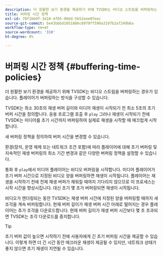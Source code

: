 ```yaml
---
description: 더 원활한 보기 환경을 제공하기 위해 TVSDK는 비디오 스트림을 버퍼링하는 경우가 있습니다. 플레이어가 버퍼링하는 방식을 구성할 수 있습니다.
title: 버퍼링 시간 정책
exl-id: 78f1bb9f-3d10-4f05-90dd-5b52eee0feec
source-git-commit: be43bbbd1051886c8979ff590a3197b2a7249b6a
workflow-type: tm+mt
source-wordcount: '310'
ht-degree: 0%

---
```


# 버퍼링 시간 정책 {#buffering-time-policies}

더 원활한 보기 환경을 제공하기 위해 TVSDK는 비디오 스트림을 버퍼링하는 경우가 있습니다. 플레이어가 버퍼링하는 방식을 구성할 수 있습니다.

TVSDK는 최소 30초의 재생 버퍼 길이와 미디어 재생이 시작되기 전 최소 5초의 초기 버퍼 시간을 정의합니다. 응용 프로그램 호출 후 `play` 그러나 재생이 시작되기 전에 TVSDK는 미디어를 초기 시간까지 버퍼링하여 실제로 재생을 시작할 때 매끄럽게 시작합니다.

새 버퍼링 정책을 정의하여 버퍼 시간을 변경할 수 있습니다.

<!--<a id="section_F6EEE15600814A70A57CCBACE20D68BD"></a>-->

환경(장치, 운영 체제 또는 네트워크 조건 포함)에 따라 플레이어에 대해 초기 버퍼링 및 지속적인 재생 버퍼링의 최소 기간 변경과 같은 다양한 버퍼링 정책을 설정할 수 있습니다.

통화 후 `play`에서 미디어 플레이어는 비디오 버퍼링을 시작합니다. 미디어 플레이어가 초기 버퍼 시간으로 지정된 비디오 양을 버퍼링하면 재생이 시작됩니다. 플레이어는 재생을 시작하기 전에 전체 재생 버퍼가 채워질 때까지 기다리지 않으므로 이 프로세스는 시작 시간을 향상시킵니다. 대신 초기 몇 초가 버퍼링되면 재생이 시작됩니다.

비디오가 렌더링되는 동안 TVSDK는 재생 버퍼 시간에 지정된 양을 버퍼링할 때까지 새 조각을 계속 버퍼링합니다. 현재 버퍼 길이가 재생 버퍼 시간 아래로 떨어지는 경우 플레이어는 추가 조각을 다운로드합니다. 현재 버퍼 길이가 재생 버퍼 시간보다 몇 초 초과되면 TVSDK는 조각 다운로드를 중지합니다.

>[!TIP]
>
>초기 버퍼 값이 높으면 시작하기 전에 사용자에게 긴 초기 버퍼링 시간을 제공할 수 있습니다. 이렇게 하면 더 긴 시간 동안 매끄러운 재생이 제공될 수 있지만, 네트워크 상태가 좋지 않으면 초기 재생이 지연될 수 있습니다.
